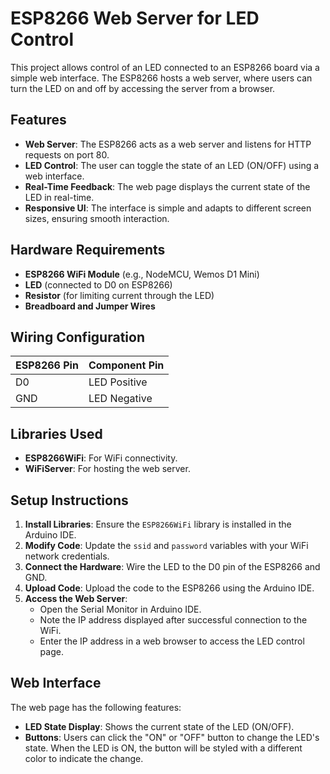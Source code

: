 # ESP8266 Web Server for LED Control

This project allows control of an LED connected to an ESP8266 board via a simple web interface. The ESP8266 hosts a web server, where users can turn the LED on and off by accessing the server from a browser.



## Features
- **Web Server**: The ESP8266 acts as a web server and listens for HTTP requests on port 80.
- **LED Control**: The user can toggle the state of an LED (ON/OFF) using a web interface.
- **Real-Time Feedback**: The web page displays the current state of the LED in real-time.
- **Responsive UI**: The interface is simple and adapts to different screen sizes, ensuring smooth interaction.



## Hardware Requirements
- **ESP8266 WiFi Module** (e.g., NodeMCU, Wemos D1 Mini)
- **LED** (connected to D0 on ESP8266)
- **Resistor** (for limiting current through the LED)
- **Breadboard and Jumper Wires**



## Wiring Configuration
| ESP8266 Pin | Component Pin |
|-------------|---------------|
| D0          | LED Positive  |
| GND         | LED Negative  |



## Libraries Used
- **ESP8266WiFi**: For WiFi connectivity.
- **WiFiServer**: For hosting the web server.


## Setup Instructions
1. **Install Libraries**: Ensure the `ESP8266WiFi` library is installed in the Arduino IDE.
2. **Modify Code**: Update the `ssid` and `password` variables with your WiFi network credentials.
3. **Connect the Hardware**: Wire the LED to the D0 pin of the ESP8266 and GND.
4. **Upload Code**: Upload the code to the ESP8266 using the Arduino IDE.
5. **Access the Web Server**:
   - Open the Serial Monitor in Arduino IDE.
   - Note the IP address displayed after successful connection to the WiFi.
   - Enter the IP address in a web browser to access the LED control page.


## Web Interface
The web page has the following features:
- **LED State Display**: Shows the current state of the LED (ON/OFF).
- **Buttons**: Users can click the "ON" or "OFF" button to change the LED's state. When the LED is ON, the button will be styled with a different color to indicate the change.
